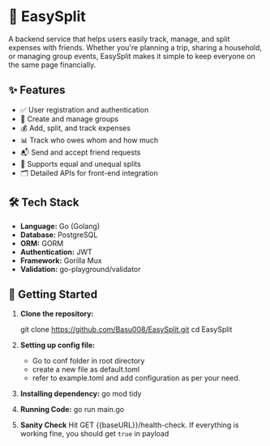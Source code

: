 # 💸 EasySplit

A backend service that helps users easily track, manage, and split expenses with friends. Whether you're planning a trip, sharing a household, or managing group events, EasySplit makes it simple to keep everyone on the same page financially.

## ✨ Features

- ✅ User registration and authentication
- 👥 Create and manage groups
- 💰 Add, split, and track expenses
- 📊 Track who owes whom and how much
- 📬 Send and accept friend requests
- 🔄 Supports equal and unequal splits
- 🗂 Detailed APIs for front-end integration

## 🛠 Tech Stack

- **Language:** Go (Golang)
- **Database:** PostgreSQL
- **ORM:** GORM
- **Authentication:** JWT
- **Framework:** Gorilla Mux
- **Validation:** go-playground/validator

## 🧪 Getting Started

1. **Clone the repository:**

    git clone https://github.com/Basu008/EasySplit.git
    cd EasySplit

2. **Setting up config file:**
    - Go to conf folder in root directory
    - create a new file as default.toml
    - refer to example.toml and add configuration as per your need.

3. **Installing dependency:**
    go mod tidy

4. **Running Code:**
    go run main.go

5. **Sanity Check**
    Hit GET {{baseURL}}/health-check. If everything is working fine, you should get `true` in payload
